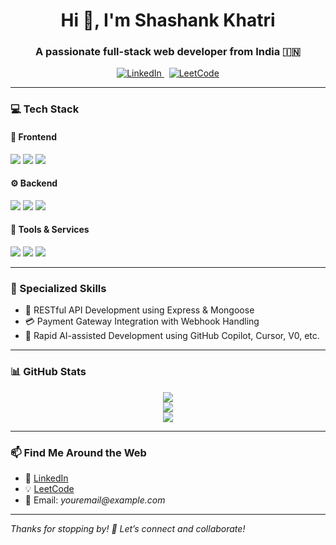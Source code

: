 <h1 align="center">Hi 👋, I'm Shashank Khatri</h1>
<h3 align="center">A passionate full-stack web developer from India 🇮🇳</h3>

<p align="center">
  <a href="https://www.linkedin.com/in/your-linkedin-id" target="_blank">
    <img src="https://img.shields.io/badge/LinkedIn-blue?style=for-the-badge&logo=linkedin&logoColor=white" alt="LinkedIn"/>
  </a>
  &nbsp;
  <a href="https://leetcode.com/your-leetcode-username/" target="_blank">
    <img src="https://img.shields.io/badge/LeetCode-orange?style=for-the-badge&logo=leetcode&logoColor=white" alt="LeetCode"/>
  </a>
</p>

---

### 💻 Tech Stack

#### 🧩 Frontend
<p>
  <img src="https://img.shields.io/badge/HTML5-E34F26?style=for-the-badge&logo=html5&logoColor=white" />
  <img src="https://img.shields.io/badge/CSS3-1572B6?style=for-the-badge&logo=css3&logoColor=white" />
  <img src="https://img.shields.io/badge/JavaScript-F7DF1E?style=for-the-badge&logo=javascript&logoColor=black" />
</p>

#### ⚙️ Backend
<p>
  <img src="https://img.shields.io/badge/Node.js-339933?style=for-the-badge&logo=nodedotjs&logoColor=white" />
  <img src="https://img.shields.io/badge/Express.js-000000?style=for-the-badge&logo=express&logoColor=white" />
  <img src="https://img.shields.io/badge/Mongoose-880000?style=for-the-badge&logo=mongoose&logoColor=white" />
</p>

#### 🧪 Tools & Services
<p>
  <img src="https://img.shields.io/badge/Postman-FF6C37?style=for-the-badge&logo=postman&logoColor=white" />
  <img src="https://img.shields.io/badge/Cloudinary-3448C5?style=for-the-badge&logo=cloudinary&logoColor=white" />
  <img src="https://img.shields.io/badge/Git-F05032?style=for-the-badge&logo=git&logoColor=white" />
</p>

---

### 🔐 Specialized Skills

- 🔁 RESTful API Development using Express & Mongoose  
- 💳 Payment Gateway Integration with Webhook Handling  
- 🤖 Rapid AI-assisted Development using GitHub Copilot, Cursor, V0, etc.

---

### 📊 GitHub Stats

<p align="center">
  <img src="https://github-readme-stats.vercel.app/api?username=AntimonyBullets&show_icons=true&theme=radical" />
  <br/>
  <img src="https://streak-stats.demolab.com?user=AntimonyBullets&theme=gruvbox&hide_border=true" />
  <br/>
  <img src="https://github-readme-stats.vercel.app/api/top-langs/?username=AntimonyBullets&layout=compact&theme=tokyonight" />
</p>

---

### 📫 Find Me Around the Web

- 💼 [LinkedIn](https://www.linkedin.com/in/shashank-khatri-05a218291/)
- 💡 [LeetCode](https://leetcode.com/u/AntimonyBullets/)
- 📧 Email: _youremail@example.com_

---

_Thanks for stopping by! 🌟 Let’s connect and collaborate!_

